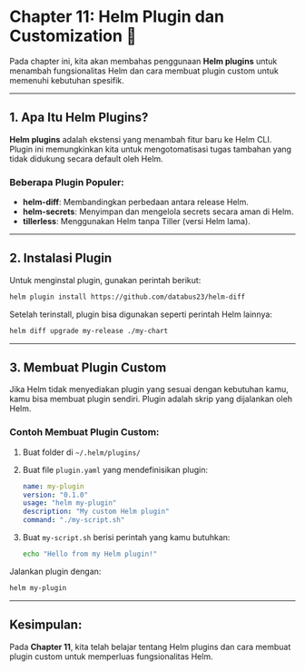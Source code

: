 
# Chapter 11: Helm Plugin dan Customization 🔧

Pada chapter ini, kita akan membahas penggunaan **Helm plugins** untuk menambah fungsionalitas Helm dan cara membuat plugin custom untuk memenuhi kebutuhan spesifik.

---

## 1. Apa Itu Helm Plugins?
**Helm plugins** adalah ekstensi yang menambah fitur baru ke Helm CLI. Plugin ini memungkinkan kita untuk mengotomatisasi tugas tambahan yang tidak didukung secara default oleh Helm.

### Beberapa Plugin Populer:
- **helm-diff**: Membandingkan perbedaan antara release Helm.
- **helm-secrets**: Menyimpan dan mengelola secrets secara aman di Helm.
- **tillerless**: Menggunakan Helm tanpa Tiller (versi Helm lama).

---

## 2. Instalasi Plugin
Untuk menginstal plugin, gunakan perintah berikut:

```bash
helm plugin install https://github.com/databus23/helm-diff
```

Setelah terinstall, plugin bisa digunakan seperti perintah Helm lainnya:

```bash
helm diff upgrade my-release ./my-chart
```

---

## 3. Membuat Plugin Custom
Jika Helm tidak menyediakan plugin yang sesuai dengan kebutuhan kamu, kamu bisa membuat plugin sendiri. Plugin adalah skrip yang dijalankan oleh Helm.

### Contoh Membuat Plugin Custom:

1. Buat folder di `~/.helm/plugins/`
2. Buat file `plugin.yaml` yang mendefinisikan plugin:
   ```yaml
   name: my-plugin
   version: "0.1.0"
   usage: "helm my-plugin"
   description: "My custom Helm plugin"
   command: "./my-script.sh"
   ```

3. Buat `my-script.sh` berisi perintah yang kamu butuhkan:
   ```bash
   echo "Hello from my Helm plugin!"
   ```

Jalankan plugin dengan:

```bash
helm my-plugin
```

---

## Kesimpulan:
Pada **Chapter 11**, kita telah belajar tentang Helm plugins dan cara membuat plugin custom untuk memperluas fungsionalitas Helm.
